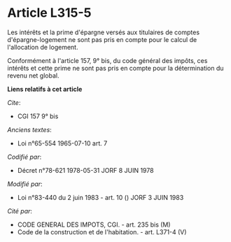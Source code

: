 # Article L315-5

Les intérêts et la prime d'épargne versés aux titulaires de comptes d'épargne-logement ne sont pas pris en compte pour le
calcul de l'allocation de logement.

Conformément à l'article 157, 9° bis, du code général des impôts, ces intérêts et cette prime ne sont pas pris en compte pour
la détermination du revenu net global.

**Liens relatifs à cet article**

_Cite_:

  - CGI 157 9° bis

_Anciens textes_:

  - Loi n°65-554 1965-07-10 art. 7

_Codifié par_:

  - Décret n°78-621 1978-05-31 JORF 8 JUIN 1978

_Modifié par_:

  - Loi n°83-440 du 2 juin 1983 - art. 10 () JORF 3 JUIN 1983

_Cité par_:

  - CODE GENERAL DES IMPOTS, CGI. - art. 235 bis (M)
  - Code de la construction et de l'habitation. - art. L371-4 (V)
